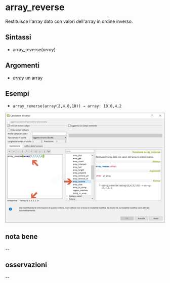 # array_reverse

Restituisce l'array dato con valori dell'array in ordine inverso.

## Sintassi

* array_reverse(_array_)

## Argomenti

* _array_ un array

## Esempi

* `array_reverse(array(2,4,0,10)) → array: 10,0,4,2`

![](/img/arrays/array_reverse/array_reverse1.png)

## nota bene

--

## osservazioni

--